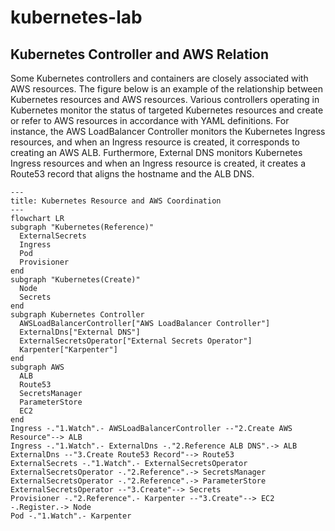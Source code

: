 # kubernetes-lab


## Kubernetes Controller and AWS Relation

Some Kubernetes controllers and containers are closely associated with AWS resources. The figure below is an example of the relationship between Kubernetes resources and AWS resources. Various controllers operating in Kubernetes monitor the status of targeted Kubernetes resources and create or refer to AWS resources in accordance with YAML definitions. For instance, the AWS LoadBalancer Controller monitors the Kubernetes Ingress resources, and when an Ingress resource is created, it corresponds to creating an AWS ALB. Furthermore, External DNS monitors Kubernetes Ingress resources and when an Ingress resource is created, it creates a Route53 record that aligns the hostname and the ALB DNS.

```mermaid
---
title: Kubernetes Resource and AWS Coordination
---
flowchart LR
subgraph "Kubernetes(Reference)"
  ExternalSecrets
  Ingress
  Pod
  Provisioner
end
subgraph "Kubernetes(Create)"
  Node
  Secrets
end
subgraph Kubernetes Controller
  AWSLoadBalancerController["AWS LoadBalancer Controller"]
  ExternalDns["External DNS"]
  ExternalSecretsOperator["External Secrets Operator"]
  Karpenter["Karpenter"]
end
subgraph AWS
  ALB
  Route53
  SecretsManager
  ParameterStore
  EC2
end
Ingress -."1.Watch".- AWSLoadBalancerController --"2.Create AWS Resource"--> ALB
Ingress -."1.Watch".- ExternalDns -."2.Reference ALB DNS".-> ALB
ExternalDns --"3.Create Route53 Record"--> Route53
ExternalSecrets -."1.Watch".- ExternalSecretsOperator
ExternalSecretsOperator -."2.Reference".-> SecretsManager
ExternalSecretsOperator -."2.Reference".-> ParameterStore
ExternalSecretsOperator --"3.Create"--> Secrets
Provisioner -."2.Reference".- Karpenter --"3.Create"--> EC2 -.Register.-> Node
Pod -."1.Watch".- Karpenter
```
